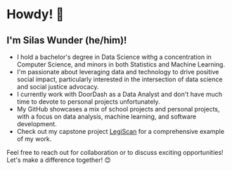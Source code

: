 # Howdy! 👋

## I'm Silas Wunder (he/him)!

- I hold a bachelor's degree in Data Science withg a concentration in Computer Science, and minors in both Statistics and Machine Learning.
- I'm passionate about leveraging data and technology to drive positive social impact, particularly interested in the intersection of data science and social justice advocacy.
- I currently work with DoorDash as a Data Analyst and don't have much time to devote to personal projects unfortunately.
- My GitHub showcases a mix of school projects and personal projects, with a focus on data analysis, machine learning, and software development.
- Check out my capstone project [LegiScan](https://github.com/silas-wunder/LegiScan) for a comprehensive example of my work.

Feel free to reach out for collaboration or to discuss exciting opportunities! Let's make a difference together! 😊
